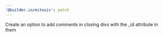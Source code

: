 ```yaml
---
'@builder.io/mitosis': patch
---
```


Create an option to add comments in closing divs with the \_id attribute in them
